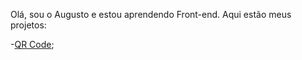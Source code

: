 Olá, sou o Augusto e estou aprendendo Front-end. Aqui estão meus projetos:

-<a href="https://augustooliveira0.github.io/projetos/qr-code-component-main/" target="_blank">QR Code</a>;